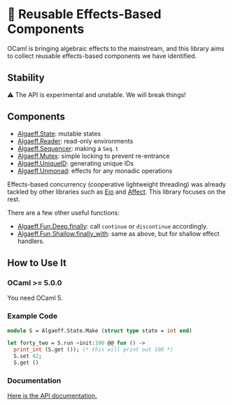 # 🦠 Reusable Effects-Based Components

OCaml is bringing algebraic effects to the mainstream, and this library aims to collect reusable effects-based components we have identified.

## Stability

⚠ The API is experimental and unstable. We will break things!

## Components

- [Algaeff.State](https://redprl.org/algaeff/algaeff/Algaeff/State): mutable states
- [Algaeff.Reader](https://redprl.org/algaeff/algaeff/Algaeff/Reader): read-only environments
- [Algaeff.Sequencer](https://redprl.org/algaeff/algaeff/Algaeff/Sequencer): making a `Seq.t`
- [Algaeff.Mutex](https://redprl.org/algaeff/algaeff/Algaeff/Mutex): simple locking to prevent re-entrance
- [Algaeff.UniqueID](https://redprl.org/algaeff/algaeff/Algaeff/UniqueID): generating unique IDs
- [Algaeff.Unmonad](https://redprl.org/algaeff/algaeff/Algaeff/Unmonad): effects for any monadic operations

Effects-based concurrency (cooperative lightweight threading) was already tackled by other libraries
such as [Eio](https://github.com/ocaml-multicore/eio) and [Affect](https://erratique.ch/software/affect).
This library focuses on the rest.

There are a few other useful functions:

- [Algaeff.Fun.Deep.finally](https://redprl.org/algaeff/algaeff/Algaeff/Fun/Deep/index.html#val-finally): call `continue` or `discontinue` accordingly.
- [Algaeff.Fun.Shallow.finally\_with](https://redprl.org/algaeff/algaeff/Algaeff/Fun/Shallow/index.html#val-finally_with): same as above, but for shallow effect handlers.

## How to Use It

### OCaml >= 5.0.0

You need OCaml 5.

### Example Code

```ocaml
module S = Algaeff.State.Make (struct type state = int end)

let forty_two = S.run ~init:100 @@ fun () ->
  print_int (S.get ()); (* this will print out 100 *)
  S.set 42;
  S.get ()
```

### Documentation

[Here is the API documentation.](https://redprl.org/algaeff/algaeff/Algaeff)

